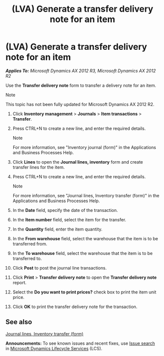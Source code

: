 ﻿---
title: (LVA) Generate a transfer delivery note for an item
TOCTitle: (LVA) Generate a transfer delivery note for an item
ms:assetid: bfc95312-9d6c-44ac-80b0-03eedf0caf6b
ms:mtpsurl: https://technet.microsoft.com/en-us/library/JJ721429(v=AX.60)
ms:contentKeyID: 49729993
ms.date: 04/18/2014
mtps_version: v=AX.60
---

# (LVA) Generate a transfer delivery note for an item 


_**Applies To:** Microsoft Dynamics AX 2012 R3, Microsoft Dynamics AX 2012 R2_

Use the **Transfer delivery note** form to transfer a delivery note for an item.


> [!NOTE]
> <P>This topic has not been fully updated for Microsoft Dynamics AX 2012 R2.</P>



1.  Click **Inventory management** \> **Journals** \> **Item transactions** \> **Transfer**.

2.  Press CTRL+N to create a new line, and enter the required details.
    

    > [!NOTE]
    > <P>For more information, see "Inventory journal (form)" in the Applications and Business Processes Help.</P>



3.  Click **Lines** to open the **Journal lines, inventory** form and create transfer lines for the item.

4.  Press CTRL+N to create a new line, and enter the required details.
    

    > [!NOTE]
    > <P>For more information, see "Journal lines, Inventory transfer (form)" in the Applications and Business Processes Help.</P>



5.  In the **Date** field, specify the date of the transaction.

6.  In the **Item number** field, select the item for the transfer.

7.  In the **Quantity** field, enter the item quantity.

8.  In the **From warehouse** field, select the warehouse that the item is to be transferred from.

9.  In the **To warehouse** field, select the warehouse that the item is to be transferred to.

10. Click **Post** to post the journal line transactions.

11. Click **Print** \> **Transfer delivery note** to open the **Transfer delivery note** report.

12. Select the **Do you want to print prices?** check box to print the item unit price.

13. Click **OK** to print the transfer delivery note for the transaction.

## See also

[Journal lines, Inventory transfer (form)](https://technet.microsoft.com/en-us/library/aa587291\(v=ax.60\))

  
**Announcements:** To see known issues and recent fixes, use [Issue search](http://go.microsoft.com/fwlink/?linkid=389258) in [Microsoft Dynamics Lifecycle Services](http://go.microsoft.com/fwlink/?linkid=306505) (LCS).

